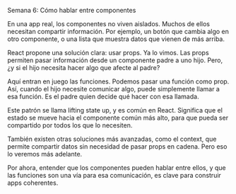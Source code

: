 Semana 6: Cómo hablar entre componentes

En una app real, los componentes no viven aislados. Muchos de ellos necesitan compartir información. Por ejemplo, un botón que cambia algo en otro componente, o una lista que muestra datos que vienen de más arriba.

React propone una solución clara: usar props. Ya lo vimos. Las props permiten pasar información desde un componente padre a uno hijo. Pero, ¿y si el hijo necesita hacer algo que afecte al padre?

Aquí entran en juego las funciones. Podemos pasar una función como prop. Así, cuando el hijo necesite comunicar algo, puede simplemente llamar a esa función. Es el padre quien decide qué hacer con esa llamada.

Este patrón se llama lifting state up, y es común en React. Significa que el estado se mueve hacia el componente común más alto, para que pueda ser compartido por todos los que lo necesiten.

También existen otras soluciones más avanzadas, como el context, que permite compartir datos sin necesidad de pasar props en cadena. Pero eso lo veremos más adelante.

Por ahora, entender que los componentes pueden hablar entre ellos, y que las funciones son una vía para esa comunicación, es clave para construir apps coherentes.

